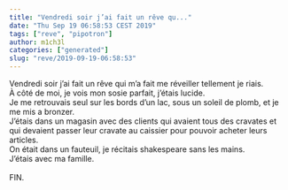 ```yaml
---
title: "Vendredi soir j’ai fait un rêve qu..."
date: "Thu Sep 19 06:58:53 CEST 2019"
tags: ["reve", "pipotron"]
author: m1ch3l
categories: ["generated"]
slug: "reve/2019-09-19-06:58:53"
---
```


Vendredi soir j’ai fait un rêve qui m’a fait me réveiller tellement je riais.<br>
À côté de moi, je vois mon sosie parfait, j’étais lucide.<br>
Je me retrouvais seul sur les bords d’un lac, sous un soleil de plomb, et je me mis a bronzer.<br>
J’étais dans un magasin avec des clients qui avaient tous des cravates et qui devaient passer leur cravate au caissier pour pouvoir acheter leurs articles.<br>
On était dans un fauteuil, je récitais shakespeare sans les mains.<br>
J’étais avec ma famille.<br>
<br>
FIN.<br>
<br>
